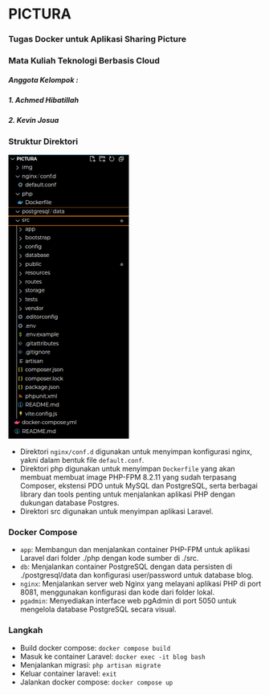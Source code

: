 # PICTURA
### Tugas Docker untuk Aplikasi Sharing Picture
### Mata Kuliah Teknologi Berbasis Cloud

##### Anggota Kelompok :
##### 1. Achmed Hibatillah
##### 2. Kevin Josua

### Struktur Direktori
![img](img/sd.png)

- Direktori `nginx/conf.d` digunakan untuk menyimpan konfigurasi nginx, yakni dalam bentuk file `default.conf`.
- Direktori php digunakan untuk menyimpan `Dockerfile` yang akan membuat membuat image PHP-FPM 8.2.11 yang sudah terpasang Composer, ekstensi PDO untuk MySQL dan PostgreSQL, serta berbagai library dan tools penting untuk menjalankan aplikasi PHP dengan dukungan database Postgres.
- Direktori src digunakan untuk menyimpan aplikasi Laravel.

### Docker Compose
- `app`: Membangun dan menjalankan container PHP-FPM untuk aplikasi Laravel dari folder ./php dengan kode sumber di ./src.
- `db`: Menjalankan container PostgreSQL dengan data persisten di ./postgresql/data dan konfigurasi user/password untuk database blog.
- `nginx`: Menjalankan server web Nginx yang melayani aplikasi PHP di port 8081, menggunakan konfigurasi dan kode dari folder lokal.
- `pgadmin`: Menyediakan interface web pgAdmin di port 5050 untuk mengelola database PostgreSQL secara visual.

### Langkah
- Build docker compose: 
`docker compose build`
- Masuk ke container Laravel: 
`docker exec -it blog bash`
- Menjalankan migrasi: 
`php artisan migrate`
- Keluar container laravel: 
`exit`
- Jalankan docker compose: 
`docker compose up`